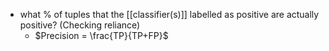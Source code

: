 - what % of tuples that the [[classifier(s)]] labelled as positive are actually positive? (Checking reliance)
	- $Precision = \frac{TP}{TP+FP}$